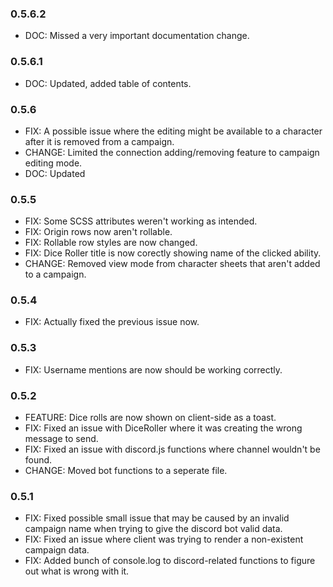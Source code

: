 ### 0.5.6.2

-   DOC: Missed a very important documentation change.

### 0.5.6.1

-   DOC: Updated, added table of contents.

### 0.5.6

-   FIX: A possible issue where the editing might be available to a character after it is removed from a campaign.
-   CHANGE: Limited the connection adding/removing feature to campaign editing mode.
-   DOC: Updated 

### 0.5.5

-   FIX: Some SCSS attributes weren't working as intended.
-   FIX: Origin rows now aren't rollable.
-   FIX: Rollable row styles are now changed.
-   FIX: Dice Roller title is now corectly showing name of the clicked ability.
-   CHANGE: Removed view mode from character sheets that aren't added to a campaign.

### 0.5.4

-   FIX: Actually fixed the previous issue now.

### 0.5.3

-   FIX: Username mentions are now should be working correctly.

### 0.5.2

-   FEATURE: Dice rolls are now shown on client-side as a toast.
-   FIX: Fixed an issue with DiceRoller where it was creating the wrong message to send.
-   FIX: Fixed an issue with discord.js functions where channel wouldn't be found.
-   CHANGE: Moved bot functions to a seperate file.

### 0.5.1

-   FIX: Fixed possible small issue that may be caused by an invalid campaign name when trying to give the discord bot valid data.
-   FIX: Fixed an issue where client was trying to render a non-existent campaign data.
-   FIX: Added bunch of console.log to discord-related functions to figure out what is wrong with it.